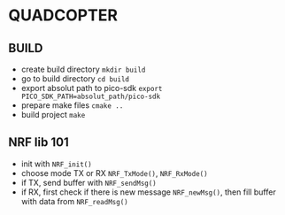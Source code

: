 # QUADCOPTER

## BUILD 
- create build directory `mkdir build`
- go to build directory `cd build`
- export absolut path to pico-sdk `export PICO_SDK_PATH=absolut_path/pico-sdk`
- prepare make files `cmake ..`
- build project `make`

## NRF lib 101
- init with `NRF_init()`
- choose mode TX or RX `NRF_TxMode()`, `NRF_RxMode()`
- if TX, send buffer with `NRF_sendMsg()`
- if RX, first check if there is new message `NRF_newMsg()`, then fill buffer with data from `NRF_readMsg()`